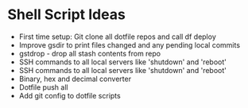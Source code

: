 Shell Script Ideas
===
 - First time setup: Git clone all dotfile repos and call df deploy
 - Improve gsdir to print files changed and any pending local commits
 - gstdrop - drop all stash contents from repo
 - SSH commands to all local servers like 'shutdown' and 'reboot'
 - SSH commands to all local servers like 'shutdown' and 'reboot'
 - Binary, hex and decimal converter
 - Dotfile push all
 - Add git config to dotfile scripts


